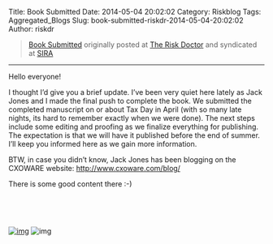 Title: Book Submitted
Date: 2014-05-04 20:02:02
Category: Riskblog
Tags: Aggregated_Blogs
Slug: book-submitted-riskdr-2014-05-04-20:02:02
Author: riskdr

>[Book Submitted](http://riskdr.com/2014/05/04/book-submitted/) originally posted at [The Risk Doctor](http://riskdr.com) and syndicated at [SIRA](http://societyinforisk.org)
***
Hello everyone!

I thought I’d give you a brief update. I’ve been very quiet here lately as Jack Jones and I made the final push to complete the book. We submitted the completed manuscript on or about Tax Day in April (with so many late nights, its hard to remember exactly when we were done). The next steps include some editing and proofing as we finalize everything for publishing. The expectation is that we will have it published before the end of summer. I’ll keep you informed here as we gain more information.

BTW, in case you didn’t know, Jack Jones has been blogging on the CXOWARE website: <http://www.cxoware.com/blog/>

There is some good content there :-)

 

 

[![img](http://feeds.wordpress.com/1.0/comments/riskdr.wordpress.com/224/)](http://feeds.wordpress.com/1.0/gocomments/riskdr.wordpress.com/224/) ![img](http://stats.wordpress.com/b.gif?host=riskdr.com&blog=34767047&post=224&subd=riskdr&ref=&feed=1)


